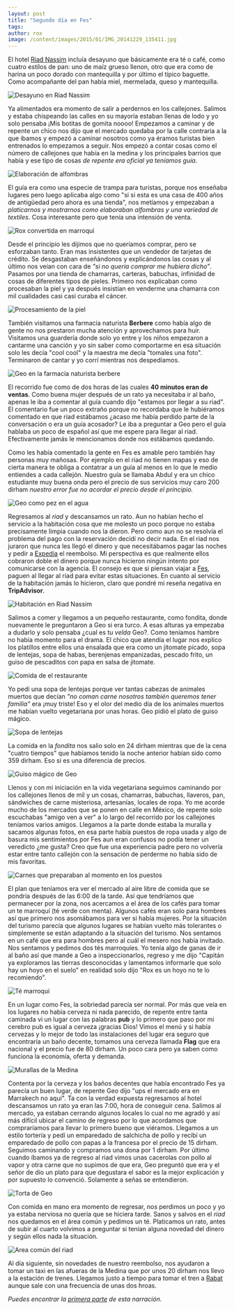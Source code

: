 ```yaml
---
layout: post
title: "Segundo día en Fes"
tags: 
author: rox
image: /content/images/2015/01/IMG_20141229_135411.jpg
---
```

El hotel [Riad Nassim](/riad-nassim) incluía desayuno que básicamente era té o café, como cuatro estilos de pan: uno de maíz grueso llenon, otro que era como de harina un poco dorado con mantequilla  y por último el típico baguette. Como acompañante del pan había miel, mermelada, queso y mantequilla.

![Desayuno en Riad Nassim](/content/images/2015/01/IMG_20141229_092039.jpg)

Ya alimentados era momento de salir a perdernos en los callejones. Salimos y estaba chispeando las calles en su mayoría estaban llenas de lodo y yo solo pensaba ¡Mis botitas de gomita noooo! Empezamos a caminar y de repente un chico nos dijo que el mercado quedaba por la calle contraria a la que ibamos y empezó a caminar nosotros como ya éramos turistas bien entrenados lo empezamos a seguir. Nos empezó a contar cosas como el número de callejones que había en la medina y los principales barrios que había y ese tipo de cosas *de repente era oficial ya teníamos guía*. 

![Elaboración de alfombras](/content/images/2015/01/IMG_20141229_104547.jpg)

El guía era como una especie de trampa para turistas, porque nos enseñaba lugares pero luego aplicaba algo como "si si esta es una casa de 400 años de antigüedad pero ahora es una tienda", nos metíamos y empezaban a *platicarnos y mostrarnos como elaboraban alfombras y una variedad de textiles*. Cosa interesante pero que tenía una intensión de venta.

![Rox convertida en marroquí](/content/images/2015/01/IMG-20141229-WA0000.jpg)

Desde el principio les dijimos que no queríamos comprar, pero se esforzaban tanto. Eran mas insistentes que un vendedor de tarjetas de crédito. Se desgastaban enseñándonos y explicándonos las cosas y al último nos veían con cara de *"si no quería comprar me hubiera dicho"*. Pasamos por una tienda de chamarras, carteras, babuchas, infinidad de cosas de diferentes tipos de pieles. Primero nos explicaban como procesaban la piel y ya después insistían en venderme una chamarra con mil cualidades casi casi curaba el cáncer.

![Procesamiento de la piel](/content/images/2015/01/IMG_20141229_101612.jpg)

También visitamos una farmacia naturista **Berbere** como había algo de gente no nos prestaron mucha atención y aprovechamos para huir. Visitamos una guardería donde solo yo entre y los niños empezaron a cantarme una canción y yo sin saber como comportarme en esa situación solo les decía "cool cool" y la maestra me decía "tomales una foto". Terminaron de cantar y yo corrí mientras nos despedíamos.

![Geo en la farmacia naturista berbere](/content/images/2015/01/IMG_20141229_115646.jpg)

El recorrido fue como de dos horas de las cuales **40 minutos eran de ventas**. Como buena mujer después de un rato ya necesitaba ir al baño, apenas le iba a comentar al guía cuando dijo "estamos por llegar a su riad". El comentario fue un poco extraño porque no recordaba que le hubiéramos comentado en que riad estábamos ¿acaso me había perdido parte de la conversación o era un guía acosador? Le iba a preguntar a Geo pero el guía hablaba un poco de español así que me espere para llegar al riad. Efectivamente jamás le mencionamos donde nos estábamos quedando. 

Como les había comentado la gente en Fes es amable pero también hay personas muy mañosas. Por ejemplo en el riad no tienen mapas y eso de cierta manera te obliga a contatrar a un guía al menos en lo que le medio entiendes a cada callejón. Nuestro guía se llamaba Abdul y era un chico estudiante muy buena onda pero el precio de sus servicios muy caro 200 dirham *nuestro error fue no acordar el precio desde el principio.*

![Geo como pez en el agua](/content/images/2015/01/IMG_20141229_104810-1.jpg)

Regresamos al *riad* y descansamos un rato. Aun no habían hecho el servicio a la habitación cosa que me molesto un poco porque no estaba precisamente limpia cuando nos la dieron. Pero como aun no se resolvía el problema del pago con la reservación decidí no decir nada. En el riad nos juraron que nunca les llegó el dinero y que necesitábamos pagar las noches y pedir a [Expedia](/expedia) el reembolso. Mi perspectiva es que realmente ellos cobraron doble el dinero porque nunca hicieron ningún intento por comunicarse con la agencia. El consejo es que si piensan viajar a [Fes](/tag/fes), paguen al llegar al riad para evitar estas situaciones. En cuanto al servicio de la habitación jamás lo hicieron, claro que pondré mi reseña negativa en **TripAdvisor**.

![Habitación en Riad Nassim](/content/images/2015/01/IMG_20141229_211444.jpg)

Salimos a comer y llegamos a un pequeño restaurante, como fondita, donde nuevamente le preguntaron a Geo si era turco. A esas alturas ya empezaba a dudarlo y solo pensaba ¿cual es tu *velda* Geo?. Como teníamos hambre no había momento para el drama. El chico que atendía el lugar nos explico los platillos entre ellos una ensalada que era como un jitomate picado, sopa de lentejas, sopa de habas, berenjenas empanizadas, pescado frito, un guiso de pescaditos con papa en salsa de jitomate.

![Comida de el restaurante](/content/images/2015/01/IMG_20141229_132428.jpg)

Yo pedí una sopa de lentejas porque ver tantas cabezas de animales muertos que decían *"no coman carne nosotros también queremos tener familia"* era ¡muy triste! Eso y el olor del medio día de los animales muertos me habían vuelto vegetariana por unas horas. Geo pidió el plato de guiso mágico.

![Sopa de lentejas](/content/images/2015/01/IMG_20141229_130952.jpg)

La comida en la *fondita* nos salio solo en 24 dirham mientras que de la cena "cuatro tiempos" que habíamos tenido la noche anterior habían sido como 359 dirham. Eso si es una diferencia de precios.

![Guiso mágico de Geo](/content/images/2015/01/IMG_20141229_130956.jpg)

Llenos y con mi iniciación en la vida vegetariana seguimos caminando por los callejones llenos de mil y un cosas, chamarras, babuchas, llaveros, pan, sándwiches de carne misteriosa, artesanías, locales de ropa. Yo me acorde mucho de los mercados que se ponen en calle en México, de repente solo escuchabas "amigo ven a ver" a lo largo del recorrido por los callejones teníamos varios amigos. Llegamos a la parte donde estaba la muralla y sacamos algunas fotos, en esa parte había puestos de ropa usada y algo de basura mis sentimientos por Fes aun eran confusos no podía tener un veredicto ¿me gusta? Creo que fue una experiencia padre pero no volvería estar entre tanto callejón con la sensación de perderme no había sido de mis favoritas. 

![Carnes que preparaban al momento en los puestos](/content/images/2015/01/IMG_20141229_132348.jpg)

El plan que teníamos era ver el mercado al aire libre de comida que se pondría después de las 6:00 de la tarde. Así que tendríamos que permanecer por la zona, nos acercamos a el área de los cafés para tomar un te marroquí (té verde con menta). Algunos cafés eran solo para hombres así que primero nos asomábamos para ver si había mujeres. Por la situación del turismo parecía que algunos lugares se habían vuelto más tolerantes o simplemente se están adaptando a la situación del turismo. Nos sentamos en un café que era para hombres pero al cuál el mesero nos había invitado. Nos sentamos y pedimos dos tés marroquíes. Yo tenía algo de ganas de ir al baño así que mande a Geo a inspeccionarlos, regreso y me dijo "Capitán ya exploramos las tierras desconocidas y lamentamos informarle que solo hay un hoyo en el suelo" en realidad solo dijo "Rox es un hoyo no te lo recomiendo".

![Té marroquí](/content/images/2015/01/IMG_20141229_144932.jpg)

En un lugar como Fes, la sobriedad parecía ser normal. Por más que veía en los lugares no había cerveza ni nada parecido, de repente entre tanta caminada vi un lugar con las palabras **pub** y lo primero que paso por mi cerebro pub es igual a cerveza ¡gracias Dios! Vimos el menú y si había cervezas y lo mejor de todo las instalaciones del lugar era seguro que encontraría un baño decente, tomamos una cerveza llamada **Flag** que era nacional y el precio fue de 80 dirham. Un poco cara pero ya saben como funciona la economía, oferta y demanda.

![Murallas de la Medina](/content/images/2015/04/2014-12-29-15-53-44.jpg)

Contenta por la cerveza y los baños decentes que había encontrado Fes ya parecía un buen lugar, de repente Geo dijo "ups el mercado era en Marrakech no aquí". Ta con la verdad expuesta regresamos al hotel descansamos un rato ya eran las 7:00, hora de conseguir cena. Salimos al mercado, ya estaban cerrando algunos locales lo cual no me agradó y así más difícil ubicar el camino de regreso por lo que acordamos que compraríamos para llevar lo primero bueno que viéramos. Llegamos a un estilo tortería y pedí un emparedado de salchicha de pollo y recibí un emparedado de pollo con papas a la francesa por el precio de 15 dirham. Seguimos caminando y compramos una dona por 1 dirham. Por último cuando íbamos ya de regreso al riad vimos unas cacerolas con pollo al vapor y otra carne que no supimos de que era, Geo preguntó que era y el señor de dio un plato para que degustara el sabor es la mejor explicación y por supuesto lo convenció. Solamente a señas se entendieron.

![Torta de Geo](/content/images/2015/01/IMG-20150101-WA0001.jpg)

Con comida en mano era momento de regresar, nos perdimos un poco y yo ya estaba nerviosa no quería que se hiciera tarde. Sanos y salvos en el *riad* nos quedamos en el área común y pedimos un té. Platicamos un rato, antes de subir al cuarto volvimos a preguntar si tenían alguna novedad del dinero y según ellos nada la situación.

![Area común del riad](/content/images/2015/01/IMG_20141229_185807.jpg)

Al día siguiente, sin novedades de nuestro reembolso, nos ayudaron a tomar un taxi en las afueras de la Medina que por unos 20 dirham nos llevo a la estación de trenes. Llegamos justo a tiempo para tomar el tren a [Rabat](/tag/rabat) aunque sale con una frecuencia de unas dos hroas.

*Puedes encontrar la [primera parte](/llegada-a-fes/) de esta narración.*